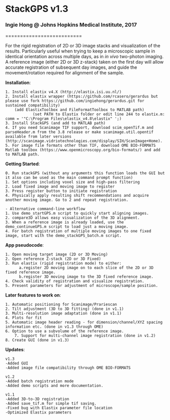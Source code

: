 # #
# StackGPS v1.3 #
### Ingie Hong @ Johns Hopkins Medical Institute, 2017 ###
========================== 

For the rigid registration of 2D or 3D image stacks and visualization of the results.
Particularly useful when trying to keep a microscopic sample in identical 
orientation across multiple days, as in *in vivo* two-photon imaging.
A reference image (either 2D or 3D z-stack) taken on the first day will allow 
accurate registration of subsequent day images, and guide the movement/rotation
required for alignment of the sample.


**Installation**:

	1. Install elastix v4.X (http://elastix.isi.uu.nl/)
	2. Install elastix wrapper (https://github.com/rcasero/gerardus but please use fork https://github.com/ingiehong/gerardus.git for sustained compatibility)
		(add ElastixToolbox and FileFormatToolbox to MATLAB path)
                (set PATH to Elastix folder or edit line 244 to elastix.m: comm = '"C:\Program Files\elastix_v4.8\elastix" ';)
	3. Install StackGPS (and add to MATLAB path)
	4. If you need Scanimage TIF support, download scim_openTif.m and parseHeader.m from the 3.8 release or make scanimage.util.opentif available from later versions (http://scanimage.vidriotechnologies.com/display/SIH/ScanImage+Home).
	5. For image file formats other than TIF, download OME BIO-FORMATS Matlab toolbox (https://www.openmicroscopy.org/bio-formats/) and add to MATLAB path.

**Getting Started**:

	0. Run stackGPS (without any arguments this function loads the GUI but it also can be used as the main command prompt function)
	1. Set options including voxel size and high-pass filtering
	2. Load fixed image and moving image to register
	3. Press register button to initiate registration
	4. Physically apply resulting shift recommendations and acquire another moving image. Go to 2 and repeat registration.
	
	- Alternative command-line workflow
	1. Use demo_startGPS.m script to quickly start aligning images.
 	2. compare3D allows easy visualization of the 3D alignment.
	3. When a reference image is already loaded, use the demo_continueGPS.m script to load just a moving image.
	4. For batch registration of multiple moving images to one fixed image, start with the demo_stackGPS_batch.m script.
        
**App pseudocode**:

	1. Open moving target image (2D or 3D Moving)
	2. Open reference Z-stack (2D or 3D Fixed)
	3. Run elastix (rigid registration mode) to either: 
          a.register 2D moving image on to each slice of the 2D or 3D fixed reference image.
          b.register 3D moving image to the 3D fixed reference image.
	4. Check validity of registration and visualize registration.
	5. Present parameters for adjustment of microscope/sample position.

**Later features to work on**:

	1. Automatic positioning for Scanimage/Prariescan
	2. Tilt adjustment (3D to 3D fitting) (done in v1.1)
	3. Multi-resolution image adaptation (done in v1.1)
	4. Plots for fit
	5. Automatic image header reading - for dimension/channel/XYZ spacing information etc. (done in v1.3 through OME)
	6. Option to use a subvolume of the reference image.
        7. Support for multi-channel image registration (done in v1.2)
	8. Create GUI (done in v1.3) 

**Updates**:

	v1.3
	-Added GUI
	-Added image file compatibility through OME BIO-FORMATS
	
	v1.2 
	-Added batch registration mode
	-Added demo scripts and more documentation.

	v1.1
	-Added 3D-to-3D registration
	-Added save_tif.m for simple tif saving.
	-Fixed bug with Elastix parameter file location
	-Optimized Elastix parameters
